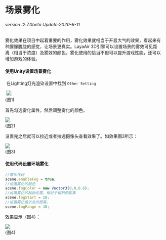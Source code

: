 # 场景雾化

###### *version :2.7.0beta   Update:2020-6-11*

雾化效果在项目中起着重要的作用，雾化效果就相当于开启大气的效果，看起来有种朦朦胧胧的感觉，让场景更真实。LayaAir 3D引擎可以设置场景的雾效可见距离（相当于浓度）及雾效的颜色。雾化使用的恰当不但可以提升游戏性能，还可以增加游戏的体验。

#### 使用Unity设置场景雾化

​	在Lighting灯光渲染设置中找到 `Other Setting` 

​	![](img/1.png)<br>(图1)

首先勾选雾化属性，然后调整雾化的颜色。

![](img/2.gif)<br>(图2)

设置完之后就可以拉近或者拉远摄像头查看效果了。如效果图3所示：

![](img/3.gif)<br>(图3)

#### 使用代码设置环境雾化

```typescript
//雾化代码
scene.enableFog = true;
//设置雾化的颜色
scene.fogColor = new Vector3(0,0,0.6);
//设置雾化的起始位置，相对于相机的距离
scene.fogStart = 10;
//设置雾化最浓处的距离。
scene.fogRange = 40;
```

效果显示（图4）：

![](img/4.png)<br>(图4)

